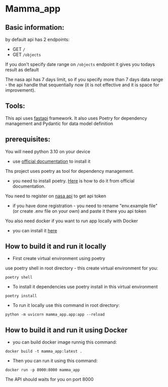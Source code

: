 # Mamma_app

## Basic information:

by default api has 2 endpoints:


  - GET `/`
  - GET `/objects`

If you don't specify date range on `/objects` endpoint it gives you todays result as default

The nasa api has 7 days limit, so if you specify more than 7 days data range - the api handle that sequentially now (it is not effective and it is space for improvement).

## Tools:

This api uses [fastapi](https://fastapi.tiangolo.com/) framework. It also uses Poetry for dependency management and Pydantic for data model definition

## prerequisites:

You will need python 3.10 on your device

- use [official documentation](https://www.python.org/downloads/) to install it

Ths project uses poetry as tool for dependency management.

- you need to install poetry. [Here](https://python-poetry.org/docs/#installation) is how to do it from official documentation.

You need to register on [nasa api](https://api.nasa.gov/) to get api token

- if you have done registration - you need to rename "env.example file" (or create .env file on your own)
and paste it there you api token

You also need docker if you want to run app locally with Docker

- you can install it [here](https://docs.docker.com/get-docker/)

## How to build it and run it locally

- First create virtual environment using poetry

use poetry shell in root directory - this create virtual environment for you:

```shell
poetry shell
```

- To install it dependencies use poetry install in this virtual environment

```shell
poetry install
```

- To run it locally use this command in root directory:

```shell
python -m uvicorn mamma_app.app:app --reload
```

## How to build it and run it using Docker

- you can build docker image runnig this command:

```shell
docker build -t mamma_app:latest .
```

- Then you can run it using this command:

```shell
docker run -p 8000:8000 mamma_app
```

The API should waits for you on port 8000